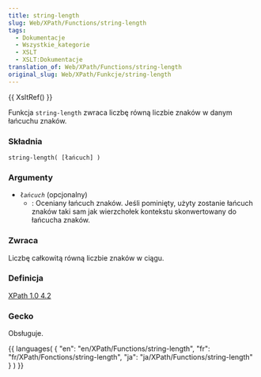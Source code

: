 ```yaml
---
title: string-length
slug: Web/XPath/Functions/string-length
tags:
  - Dokumentacje
  - Wszystkie_kategorie
  - XSLT
  - XSLT:Dokumentacje
translation_of: Web/XPath/Functions/string-length
original_slug: Web/XPath/Funkcje/string-length
---
```

{{ XsltRef() }}

Funkcja `string-length` zwraca liczbę równą liczbie znaków w danym łańcuchu znaków.

### Składnia

    string-length( [łańcuch] )

### Argumenty

- _`łańcuch`_ (opcjonalny)
  - : Oceniany łańcuch znaków. Jeśli pominięty, użyty zostanie łańcuch znaków taki sam jak wierzchołek kontekstu skonwertowany do łańcucha znaków.

### Zwraca

Liczbę całkowitą równą liczbie znaków w ciągu.

### Definicja

[XPath 1.0 4.2](http://www.w3.org/TR/xpath#function-string-length)

### Gecko

Obsługuje.

{{ languages( { "en": "en/XPath/Functions/string-length", "fr": "fr/XPath/Fonctions/string-length", "ja": "ja/XPath/Functions/string-length" } ) }}
